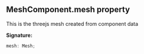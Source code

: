 
## MeshComponent.mesh property

This is the threejs mesh created from component data

**Signature:**

```typescript
mesh: Mesh;
```
